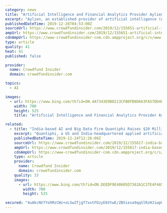 ```yaml
---
category: news
title: "Artificial Intelligence and Financial Analytics Provider Aylien Secures $5.5 Million via Series A Round"
excerpt: "Aylien, an established provider of artificial intelligence (AI)-enhanced risk intelligence and financial analytics tools, revealed on December 23 that it secured €5 million (appr. $5.5 million) in funding via a Series A round. Aylien’s investment round was led by Finch Capital. Existing investors that also took part in the round include ..."
publishedDateTime: 2019-12-26T04:53:00Z
sourceUrl: https://www.crowdfundinsider.com/2019/12/155651-artificial-intelligence-and-financial-analytics-provider-aylien-secures-5-5-million-via-series-a-round/
ampUrl: https://www.crowdfundinsider.com/2019/12/155651-artificial-intelligence-and-financial-analytics-provider-aylien-secures-5-5-million-via-series-a-round/amp/
cdnAmpUrl: https://www-crowdfundinsider-com.cdn.ampproject.org/c/s/www.crowdfundinsider.com/2019/12/155651-artificial-intelligence-and-financial-analytics-provider-aylien-secures-5-5-million-via-series-a-round/amp/
type: article
quality: 41
heat: 41
published: false

provider:
  name: Crowdfund Insider
  domain: crowdfundinsider.com

topics:
  - AI

images:
  - url: https://www.bing.com/th?id=ON.4A7343E9B0213CFB0FB8D663FA57DD46
    width: 700
    height: 525
    title: "Artificial Intelligence and Financial Analytics Provider Aylien Secures $5.5 Million via Series A Round"

related:
  - title: "India-based AI and Big Data Firm Quantiphi Raises $20 Million via Series A Round from Multiples Alternate Asset Management"
    excerpt: "Quantiphi, a US and India-headquartered applied artificial intelligence (AI) and Big Data analytics services firm ... The company is reportedly a premier AI partner to Amazon (AWS), Google (GCP), Nvidia and TensorFlow. Quantiphi was Google Global Machine Learning (ML) Partner of the Year in 2017 and 2018. The company received an award for ..."
    publishedDateTime: 2019-12-24T12:26:00Z
    sourceUrl: https://www.crowdfundinsider.com/2019/12/155617-india-based-ai-and-big-data-firm-quantiphi-raises-20-million-via-series-a-round-from-multiples-alternate-asset-management/
    ampUrl: https://www.crowdfundinsider.com/2019/12/155617-india-based-ai-and-big-data-firm-quantiphi-raises-20-million-via-series-a-round-from-multiples-alternate-asset-management/amp/
    cdnAmpUrl: https://www-crowdfundinsider-com.cdn.ampproject.org/c/s/www.crowdfundinsider.com/2019/12/155617-india-based-ai-and-big-data-firm-quantiphi-raises-20-million-via-series-a-round-from-multiples-alternate-asset-management/amp/
    type: article
    provider:
      name: Crowdfund Insider
      domain: crowdfundinsider.com
    quality: 33
    images:
      - url: https://www.bing.com/th?id=ON.DEEDF9E48605D7362A1C37E4F4A52CB4
        width: 700
        height: 525

secured: "4uAkcNV7YohMzCWz+xLSwZfjgT7xxtFOzyE6VtwE/ZB5iesa9qqSlRzHJiwpQEeZvoPQpjc1zSMz8hcZ6s1SCNXyg0pEyibjFZJRRpRdWSHBhbHPIzK8jXgS/XTjMmH71gc882r3cY9ZRB2F3wKc8LgMGK2GThuImMbc5IV0SOV5AYeYuom8MiLjTIREh6wfCPr3uJS5WcHH+B6f5uvJr+pAMpWwo1wkF1YpMpqg1x8KziYHrJWyMl8OYWxx+Ltix9ugtp5GgyfLN7207PPL1Q==;Ks+qYOEABlbyUcNYMfbadA=="
---
```


